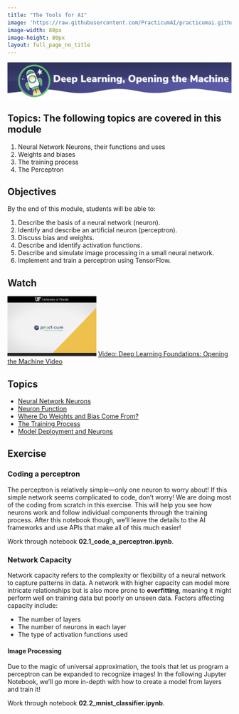 ```yaml
---
title: "The Tools for AI"
image: 'https://raw.githubusercontent.com/PracticumAI/practicumai.github.io/main/images/icons/practicumai_deep_learning.png'
image-width: 80px
image-height: 80px
layout: full_page_no_title
---
```


![Deep Learning, Opening the Machine banner](/images/dlf_open_machine_banner.png)

## Topics: The following topics are covered in this module

1. Neural Network Neurons, their functions and uses
1. Weights and biases
1. The training process
1. The Perceptron

## Objectives

By the end of this module, students will be able to:

1. Describe the basis of a neural network (neuron). 
1. Identify and describe an artificial neuron (perceptron). 
1. Discuss bias and weights. 
1. Describe and identify activation functions. 
1. Describe and simulate image processing in a small neural network. 
1. Implement and train a perceptron using TensorFlow. 

## Watch

[![Thumbnail screenshot of a Practicum AI video](/images/video_thumbnail.png)](https://mediasite.video.ufl.edu/Mediasite/Play/270225d1ca25411abf09fca2482b5f8e1d) [Video: Deep Learning Foundations: Opening the Machine Video](https://mediasite.video.ufl.edu/Mediasite/Play/270225d1ca25411abf09fca2482b5f8e1d)


## Topics

* [Neural Network Neurons](/deep_learning/02.1_network_neurons/)
* [Neuron Function](/deep_learning/02.2_neuron_function/)
* [Where Do Weights and Bias Come From?](/deep_learning/02.3_where_do_weights_come_from/)
* [The Training Process](/deep_learning/02.4_training_process/)
* [Model Deployment and Neurons](/deep_learning/02.5_model_deployment/)

## Exercise

### Coding a perceptron

The perceptron is relatively simple—only one neuron to worry about! If this simple network seems complicated to code, don’t worry! We are doing most of the coding from scratch in this exercise. This will help you see how neurons work and follow individual components through the training process. After this notebook though, we’ll leave the details to the AI frameworks and use APIs that make all of this much easier!

Work through notebook **02.1_code_a_perceptron.ipynb**.

### Network Capacity

Network capacity refers to the complexity or flexibility of a neural network to capture patterns in data. A network with higher capacity can model more intricate relationships but is also more prone to **overfitting**, meaning it might perform well on training data but poorly on unseen data. Factors affecting capacity include:

* The number of layers
* The number of neurons in each layer
* The type of activation functions used

#### Image Processing

Due to the magic of universal approximation, the tools that let us program a perceptron can be expanded to recognize images! In the following Jupyter Notebook, we’ll go more in-depth with how to create a model from layers and train it!

Work through notebook **02.2_mnist_classifier.ipynb**.